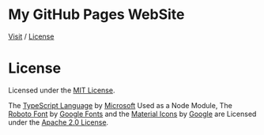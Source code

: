 # My GitHub Pages WebSite

[Visit](http://caiodsa-lab.github.io)
 / 
[License](#license)

# License
Licensed under the [MIT License](https://github.com/caiodsa-lab/caiodsa-lab.github.io/blob/main/LICENSE).

The [TypeScript Language](https://github.com/microsoft/TypeScript/) by [Microsoft](https://github.com/microsoft/) Used as a Node Module, The [Roboto Font](https://github.com/googlefonts/roboto) by [Google Fonts](https://github.com/googlefonts/) and the [Material Icons](https://github.com/google/material-design-icons) by [Google](https://github.com/google/) are Licensed under the [Apache 2.0 License](http://www.apache.org/licenses/LICENSE-2.0).